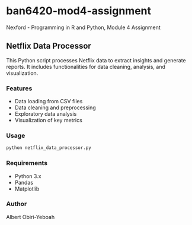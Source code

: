 # ban6420-mod4-assignment
Nexford - Programming in R and Python, Module 4 Assignment
## Netflix Data Processor

This Python script processes Netflix data to extract insights and generate reports. It includes functionalities for data cleaning, analysis, and visualization.

### Features
- Data loading from CSV files
- Data cleaning and preprocessing
- Exploratory data analysis
- Visualization of key metrics

### Usage
```bash
python netflix_data_processor.py
```

### Requirements
- Python 3.x
- Pandas
- Matplotlib

### Author
Albert Obiri-Yeboah